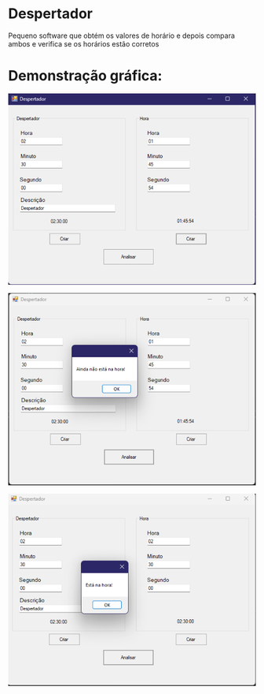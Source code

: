 # Despertador 

Pequeno software que obtém os valores de horário e depois compara ambos e verifica se os horários estão corretos

# Demonstração gráfica:

![Imagem 1](https://github.com/MarcosDAndrade/Despertador/blob/master/img1.png)

![Imagem 1](https://github.com/MarcosDAndrade/Despertador/blob/master/img2.png)

![Imagem 1](https://github.com/MarcosDAndrade/Despertador/blob/master/img3.png)
